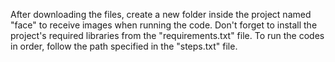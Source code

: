 After downloading the files, create a new folder inside the project named "face" to receive images when running the code.
Don't forget to install the project's required libraries from the "requirements.txt" file.
To run the codes in order, follow the path specified in the "steps.txt" file.
